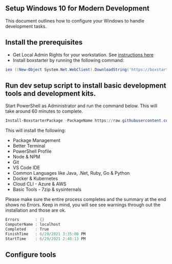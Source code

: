 ## Setup Windows 10 for Modern Development
This document outlines how to configure your Windows to handle development tasks. 

## Install the prerequisites

 * Get Local Admin Rights for your workstation. See [instructions here](https://softwareone.service-now.com/sp/?sys_kb_id=e9a6abdbdc050e00b82b7c37157ee971&id=kb_article_view&sysparm_rank=1&sysparm_tsqueryId=47f0fde11b05f450351debd9bb4bcbee)
 * Install boxstarter by running the following command:
```powershell
iex ((New-Object System.Net.WebClient).DownloadString('https://boxstarter.org/bootstrapper.ps1')); Get-Boxstarter -Force
```


## Run dev setup script to install basic development tools and development kits. 

Start PowerShell as Administrator and run the command below. This will take around 60 minutes to complete. 

```powershell
Install-BoxstarterPackage -PackageName https://raw.githubusercontent.com/lejo/windows-development-environment/master/boxstarter -DisableReboots
```

This will install the following:

 * Package Management
 * Better Terminal
 * PowerShell Profile
 * Node & NPM
 * Git
 * VS Code IDE
 * Common Languages like Java, .Net, Ruby, Go & Python
 * Docker & Kubernetes
 * Cloud CLI - Azure & AWS
 * Basic Tools - 7zip & sysinternals

Please make sure the entire process completes and the summary at the end shows no Errors. Keep in mind, you will see see warnings through out the installation and those are ok.

```powershell
Errors       : {}
ComputerName : localhost
Completed    : True
FinishTime   : 6/29/2021 3:35:00 PM
StartTime    : 6/29/2021 2:48:13 PM
```


## Configure tools
